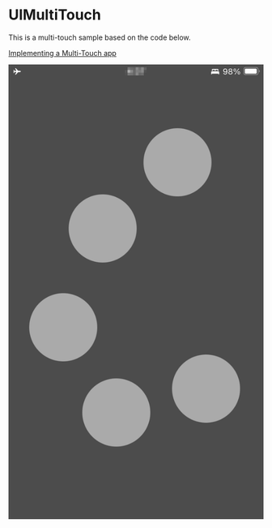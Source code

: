 # UIMultiTouch

This is a multi-touch sample based on the code below.

[Implementing a Multi-Touch app](https://developer.apple.com/documentation/uikit/touches_presses_and_gestures/handling_touches_in_your_view/implementing_a_multi-touch_app)

![UIMultiTouch.PNG](./UIMultiTouch.PNG)

